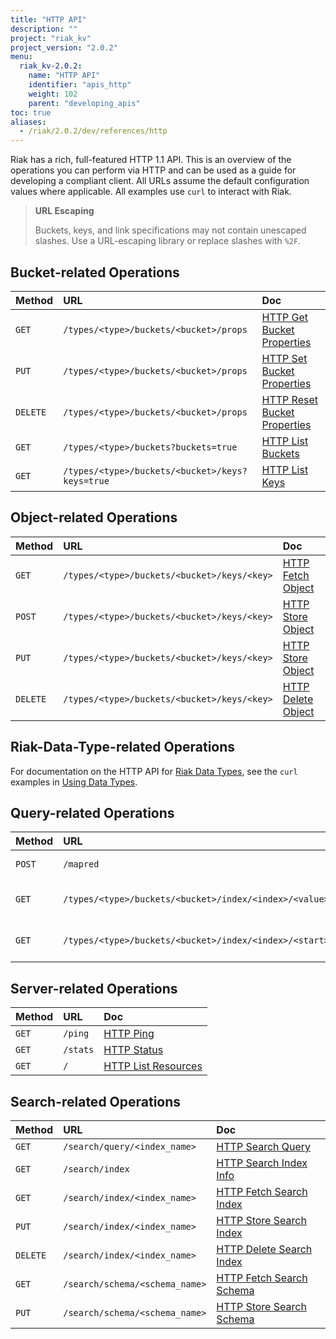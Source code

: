 ```yaml
---
title: "HTTP API"
description: ""
project: "riak_kv"
project_version: "2.0.2"
menu:
  riak_kv-2.0.2:
    name: "HTTP API"
    identifier: "apis_http"
    weight: 102
    parent: "developing_apis"
toc: true
aliases:
  - /riak/2.0.2/dev/references/http
---
```


Riak has a rich, full-featured HTTP 1.1 API. This is an overview of the
operations you can perform via HTTP and can be used as a guide for
developing a compliant client. All URLs assume the default configuration
values where applicable. All examples use `curl` to interact with Riak.

> **URL Escaping**
>
> Buckets, keys, and link specifications may not contain unescaped
slashes. Use a URL-escaping library or replace slashes with `%2F`.

## Bucket-related Operations

Method | URL | Doc
:------|:----|:---
`GET` | `/types/<type>/buckets/<bucket>/props` | [HTTP Get Bucket Properties](/riak/kv/2.0.2/developing/api/http/get-bucket-props)
`PUT` | `/types/<type>/buckets/<bucket>/props` | [HTTP Set Bucket Properties](/riak/kv/2.0.2/developing/api/http/set-bucket-props)
`DELETE` | `/types/<type>/buckets/<bucket>/props` | [HTTP Reset Bucket Properties](/riak/kv/2.0.2/developing/api/http/reset-bucket-props)
`GET` | `/types/<type>/buckets?buckets=true` | [HTTP List Buckets](/riak/kv/2.0.2/developing/api/http/list-buckets)
`GET` | `/types/<type>/buckets/<bucket>/keys?keys=true` | [HTTP List Keys](/riak/kv/2.0.2/developing/api/http/list-keys)

## Object-related Operations

Method | URL | Doc
:------|:----|:---
`GET` | `/types/<type>/buckets/<bucket>/keys/<key>` | [HTTP Fetch Object](/riak/kv/2.0.2/developing/api/http/fetch-object)
`POST` | `/types/<type>/buckets/<bucket>/keys/<key>` | [HTTP Store Object](/riak/kv/2.0.2/developing/api/http/store-object)
`PUT` | `/types/<type>/buckets/<bucket>/keys/<key>` | [HTTP Store Object](/riak/kv/2.0.2/developing/api/http/store-object)
`DELETE` | `/types/<type>/buckets/<bucket>/keys/<key>` | [HTTP Delete Object](/riak/kv/2.0.2/developing/api/http/delete-object)

## Riak-Data-Type-related Operations

For documentation on the HTTP API for [Riak Data Types](/riak/kv/2.0.2/learn/concepts/crdts),
see the `curl` examples in [Using Data Types](/riak/kv/2.0.2/developing/data-types).

## Query-related Operations

Method | URL | Doc
:------|:----|:---
`POST` | `/mapred` | [HTTP MapReduce](/riak/kv/2.0.2/developing/api/http/mapreduce)
`GET` | `/types/<type>/buckets/<bucket>/index/<index>/<value>` | [HTTP Secondary Indexes](/riak/kv/2.0.2/developing/api/http/secondary-indexes)
`GET` | `/types/<type>/buckets/<bucket>/index/<index>/<start>/<end>` | [HTTP Secondary Indexes](/riak/kv/2.0.2/developing/api/http/secondary-indexes)

## Server-related Operations

Method | URL | Doc
:------|:----|:---
`GET` | `/ping` | [HTTP Ping](/riak/kv/2.0.2/developing/api/http/ping)
`GET` | `/stats` | [HTTP Status](/riak/kv/2.0.2/developing/api/http/status)
`GET` | `/` | [HTTP List Resources](/riak/kv/2.0.2/developing/api/http/list-resources)

## Search-related Operations

Method | URL | Doc
:------|:----|:---
`GET` | `/search/query/<index_name>` | [HTTP Search Query](/riak/kv/2.0.2/developing/api/http/search-query)
`GET` | `/search/index` | [HTTP Search Index Info](/riak/kv/2.0.2/developing/api/http/search-index-info)
`GET` | `/search/index/<index_name>` | [HTTP Fetch Search Index](/riak/kv/2.0.2/developing/api/http/fetch-search-index)
`PUT` | `/search/index/<index_name>` | [HTTP Store Search Index](/riak/kv/2.0.2/developing/api/http/store-search-index)
`DELETE` | `/search/index/<index_name>` | [HTTP Delete Search Index](/riak/kv/2.0.2/developing/api/http/delete-search-index)
`GET` | `/search/schema/<schema_name>` | [HTTP Fetch Search Schema](/riak/kv/2.0.2/developing/api/http/fetch-search-schema)
`PUT` | `/search/schema/<schema_name>` | [HTTP Store Search Schema](/riak/kv/2.0.2/developing/api/http/store-search-schema)
